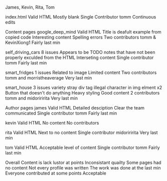 James, Kevin, Rita, Tom

index.html
	Valid HTML
	Mostly blank
	Single Contributor
		tomm
	Continuous edits
	
Content pages
google_deep_mind
	Valid HTML
	Title is deafult example from copied code
	Interesting content
	Spelling errors
	Two contributors
		tomm & KevinXiong1
	Fairly last min
	
self_driving_cars
	8 issues 
		Appears to be TODO notes that have not been properly exculded from the HTML
	Interseting content
	Single contributor
		tomm
	Fairly last min
	
smart_fridges
	1 issues
		Related to image
	Limited content
	Two contributors
		tomm and morristheaverage
	Very last min
	
smart_house
	3 issues
		variety
			stray div tag
			illegal character in img elment x2
	Button that doesn't do anything
	Heavy styling
	Good content
	2 contributors
		tomm and midoriririta
	Very last min
	
Author pages
james
	Valid HTML
	Detailed desciption
	Clear the team communicated
	Single contributor
		tomm
	Fairly last min

kevin
	Valid HTML
	No content
	No contributors
	
rita
	Valid HTML
	Next to no content
	Single contributor
		midoriririta
	Very last min
	
tom
	Valid HTML
	Acceptable level of content
	Single contributor
		tomm
	Fairly last min
	
	
Overall
	Content is lack lustor at points
	Inconsistant quailty
	Some pages had no content
	Not every profile was written
	The work was done at the last min
	Everyone contributed at some points
	Acceptable
